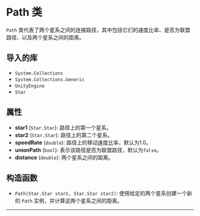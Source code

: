 # Path 类

`Path` 类代表了两个星系之间的连接路径，其中包括它们的速度比率、是否为联盟路径、以及两个星系之间的距离。

## 导入的库

- `System.Collections`
- `System.Collections.Generic`
- `UnityEngine`
- `Star`

## 属性

- **star1** (`Star.Star`): 路径上的第一个星系。
- **star2** (`Star.Star`): 路径上的第二个星系。
- **speedRate** (`double`): 路径上的移动速度比率，默认为1.0。
- **unionPath** (`bool`): 表示该路径是否为联盟路径，默认为`false`。
- **distance** (`double`): 两个星系之间的距离。

## 构造函数

- `Path(Star.Star star1, Star.Star star2)`: 使用给定的两个星系创建一个新的 `Path` 实例，并计算这两个星系之间的距离。

---

